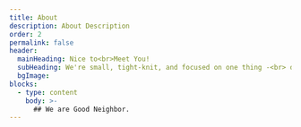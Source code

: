 ```yaml
---
title: About
description: About Description
order: 2
permalink: false
header:
  mainHeading: Nice to<br>Meet You!
  subHeading: We're small, tight-knit, and focused on one thing -<br> doing amazing work for organizations that give a damn.
  bgImage:
blocks:
  - type: content
    body: >-
      ## We are Good Neighbor.
---
```

